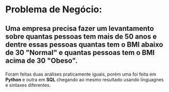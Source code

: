 <H1>Problema de Negócio:</H1>
<H2><p style="text-align center";>Uma empresa precisa fazer um levantamento sobre quantas pessoas tem mais de 50 anos e dentre essas pessoas quantas tem o BMI abaixo de 30 "Normal" e quantas pessoas tem o BMI acima de 30 "Obeso".</p></H2>
  
<p>Foram feitas duas análises praticamente iguais, porém uma foi feita em <b>Python</b> e outra em <b>SQL</b> chegando ao mesmo resultado usando linguagnes e sintaxes diferentes.</p>
